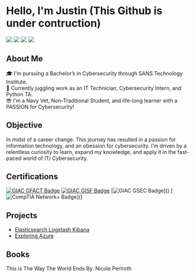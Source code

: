# Hello, I'm Justin (This Github is under contruction)  
<a href="https://www.linkedin.com/in/justintimothymoore/"><img src="https://img.shields.io/badge/-LinkedIn-0072b1?style=for-the-badge&logo=linkedin&logoColor=white" /></a>
<a href="https://www.youtube.com/channel/UCUYt7w8-Fshuso7JG2ghp3A"><img src="https://img.shields.io/badge/-YouTube-FF0000?style=for-the-badge&logo=youtube&logoColor=white" /></a>
<a href="https://x.com/AnbuSecOps"><img src="https://img.shields.io/badge/-X (Twitter)-1DA1F2?style=for-the-badge&logo=twitter&logoColor=white" /></a>
<a href="https://www.instagram.com/anbu_secops/"><img src="https://img.shields.io/badge/-Instagram-E4405F?style=for-the-badge&logo=instagram&logoColor=white" /></a>

## About Me  
🎓 I'm pursuing a Bachelor’s in Cybersecurity through SANS Technology Institute.  
🐏 Currently juggling work as an IT Technician, Cybersecurity Intern, and Python TA.  
😎 I'm a Navy Vet, Non-Traditional Student, and life-long learner with a PASSION for Cybersecurity!  

## Objective  
In midst of a career change. This journey has resulted in a passion for information technology, and an obession for cybersecurity. I’m driven by a relentless curiosity to learn, expand my knowledge, and apply it in the fast-paced world of IT/ Cybersecurity.

## Certifications
[![GIAC GFACT Badge](https://img.shields.io/badge/-GIAC%20GFACT-6A0DAD?style=for-the-badge&logo=GIAC&logoColor=white)](https://www.credly.com/badges/3f382cb7-95f0-47b6-ad18-03dfe5d877eb/public_url) 
[![GIAC GISF Badge](https://img.shields.io/badge/-GIAC%20GISF-0000FF?style=for-the-badge&logo=GIAC&logoColor=white)](https://www.credly.com/badges/814a9b4e-829f-4fc8-96f6-2067c0918a25/public_url) 
[![GIAC GSEC Badge](https://img.shields.io/badge/-GIAC%20GSEC%20(est.%20Jan%202025)-0000FF?style=for-the-badge&logo=GIAC&logoColor=white)]()   
[![CompTIA Network+ Badge](https://img.shields.io/badge/-Network%2B%20(est.%20Dec%202024)-007ACC?style=for-the-badge&logo=CompTIA&logoColor=white)]()  

## Projects
- <a href="https://github.com/justintmoore/elk-stack-setup/tree/main">Elasticsearch Logstash Kibana</a>
- <a href="https://github.com/justintmoore/exploring-azure">Exploring Azure</a>

<!--
- <a href="https://github.com/justintmoore/30-day-mydfir-challenge">Exploring Azure</a>
-->

## Books
This is The Way The World Ends By. Nicole Perlroth

<!--
## Skills
Coming Soon...  
[Provide skills and associated project. Make sure to hyperlink the project - Remove this afterwards]]

| Project | Skill                                | 
|-----------------------------------------------|----------------------------|
| <a href="https://github.com/justintmoore/elk-stack-setup/tree/main">ELK Stack</a>| Log Monitoring|
| #FIXME  | <a href="https://google.com">Detection Lab</a>|
| #FIXME  | SOC Automation Lab|
| #FIXME  | SOC Automation Lab|
| #FIXME  | SOC Automation Lab|
| #FIXME  | SOC Automation Lab|
Associated Project  
-->


<!--TOOLS
## Tools  
### Network
<div>
    <img src="https://img.shields.io/badge/-Wireshark-1679A7?&style=for-the-badge&logo=Wireshark&logoColor=white" />
</div>    
### Endpoint
<div>
    <img src="https://img.shields.io/badge/-Microsoft_Defender_for_Endpoint-00A4EF?&style=for-the-badge&logo=Microsoft&logoColor=white" />
</div>  
### Vulnerability Management
<div>
    <img src="https://img.shields.io/badge/-Nessus-0033A0?&style=for-the-badge&logo=Tenable&logoColor=white" />
    <img src="https://img.shields.io/badge/-Tenable.sc-00A1DE?&style=for-the-badge&logo=Tenable&logoColor=white" />
</div>  
### Identity and Access Management
<div>
    <img src="https://img.shields.io/badge/-Active_Directory-0078D4?&style=for-the-badge&logo=Microsoft&logoColor=white" />
</div>
-->


<!-- CERTIFICATION BADGES
<img src="https://img.shields.io/badge/-Network%2B-007ACC?&style=for-the-badge&logo=CompTIA&logoColor=white" />
<img src="https://img.shields.io/badge/-A%2B-4D4D4D?&style=for-the-badge&logo=CompTIA&logoColor=white" />
<img src="https://img.shields.io/badge/-CDSA-006400?&style=for-the-badge&logoColor=white" />
<img src="https://img.shields.io/badge/-CCD-000080?&style=for-the-badge&logoColor=white" />
-->









































<!--
<h1>Hi, I'm Justin! <br/></h1>  

🎓 I'm pursuing a Bachelor’s in Cybersecurity through SANS Technology Institute.  

🐏 I currently work as an IT Technician, Cybersecurity Intern, and Teaching Assistant for Python 101.  

😎 I'm a Navy Vet, Non-Traditional Student, and life-long learner with a PASSION for Cybersecurity!

  
<h2>📃 Certifications </h2>

- <h4>GIAC Certifications:  GFACT | GISF | GSEC (Projected Date: Jan 25') </h4>  

- <h4>CompTIA Certifications:  Network+ (Projected Date: December 24') </h4>  



 

<h2>👨‍💻 Cybersecurity Projects</h2>


<!--
- <b>Data Structures and Algorithms Practice (AlgoExpert)</b>
  - [Praciting DS & Algos in Python](https://github.com/joshmadakor1/Algorithms-Practice)
- <b>Full Stack Web App (React, NodeJS, Azure, and Machine Learning Components)</b>
  - [Image Analysis Middleware](https://github.com/joshmadakor1/4chan-Image-Analysis-Middleware-C964) <b><i>(Potentially NSFW)</b></i>
- <b>PowerShell</b>
  - [Windows EventLog: Failed RDP Logins Source IP to full GeoData Conversion](https://github.com/joshmadakor1/Sentinel-Lab)
  - [JWipe (Disk Wiping Utility)](https://github.com/joshmadakor1/Jwipe.PowerShell)
  - [Active Directory Bulk User Creation](https://github.com/joshmadakor1/AD_PS)
  - [FIM (File Integrity Monitor)](https://github.com/joshmadakor1/PowerShell-Integrity-FIM)
- <b>C# (.NET Desktop Applications)</b>
  - [Ransomware Proof of Concept (Encrypter)](https://github.com/joshmadakor1/EncrypterPOC)
  - [Ransomware Proof of Concept (Decrypter)](https://github.com/joshmadakor1/DecrypterPOC)
  - [Keylogger with Email Capability](https://github.com/joshmadakor1/Key-Logger-With-Email)
- <b>Python</b>
  - [Package Delivery Application (Datastructures and Algorithms Demo)](https://github.com/joshmadakor1/Package-Delivery-Pathfinding-Algorithm)


<h2>👨‍💻 IT Projects</h2>

<h2>👨‍💻 Coding Projects</h2>


<h2>📺 YouTube Videos</h2>

<!--
- [How to get into Cybersecurity Starting From Zero](https://www.youtube.com/watch?v=a83ASGn_V_s)
- [A Day in the Life of a Cybersecurity Anayst](https://www.youtube.com/watch?v=uHy3oM7NnoU)
- [How to Create a KeyLogger (C#)](https://www.youtube.com/watch?v=N-L9hklSlNk)
- [Ransomware Demonstration (C#)](https://www.youtube.com/watch?v=OfvdQeh79s0)
- [Is WGU Legit?](https://www.youtube.com/watch?v=E2MwRWxDBkA)



<h2> 🤳 Connect with me</h2>

[<img align="left" alt="JoshMadakor | YouTube" width="40px" src="https://cdn.jsdelivr.net/npm/simple-icons@v3/icons/youtube.svg" />][youtube]
[<img align="left" alt="JoshMadakor | Twitter" width="40px" src="https://cdn.jsdelivr.net/npm/simple-icons@v3/icons/twitter.svg" />][twitter]
[<img align="left" alt="JoshMadakor | LinkedIn" width="40px" src="https://cdn.jsdelivr.net/npm/simple-icons@v3/icons/linkedin.svg" />][linkedin]
[<img align="left" alt="JoshMadakor | Instagram" width="40px" src="https://cdn.jsdelivr.net/npm/simple-icons@v3/icons/instagram.svg" />][instagram]

[twitter]: https://x.com/AnbuSecOps
[youtube]: https://www.youtube.com/channel/UCUYt7w8-Fshuso7JG2ghp3A
[instagram]: https://www.instagram.com/anbu_secops/
[linkedin]: https://www.linkedin.com/in/justintimothymoore/

<!--
**joshmadakor1/joshmadakor1** is a ✨ _special_ ✨ repository because its `README.md` (this file) appears on your GitHub profile.

Here are some ideas to get you started:

- 🔭 I’m currently working on ...
- 🌱 I’m currently learning ...
- 👯 I’m looking to collaborate on ...
- 🤔 I’m looking for help with ...
- 💬 Ask me about ...
- 📫 How to reach me: ...
- 😄 Pronouns: ...
- ⚡ Fun fact: ...

-->

